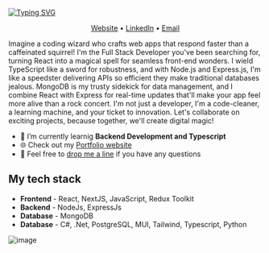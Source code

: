 <!-- Heading -->

[![Typing SVG](https://readme-typing-svg.demolab.com?font=Fira+Code&size=32&pause=60000&color=7FB1F4&background=5C3AFF00&center=true&width=1024&lines=Hi+there%2C+I'm+Mykhailo+Zapolskyi)](https://git.io/typing-svg)

<!-- Contacts -->
<p align="center">
  <a href="https://mzapolskyi.com" target="_blank" rel="noopener noreferrer">Website</a> •
  <a href="https://www.linkedin.com/in/mikhailzapolskyi" target="_blank" rel="noopener noreferrer">LinkedIn</a> •
  <a href="mailto:mykhailo.zapolskyi@gmail.com" target="_blank" rel="noopener noreferrer">Email</a>
</p>

<!-- Profile -->


<p>Imagine a coding wizard who crafts web apps that respond faster than a caffeinated squirrel! I'm the Full Stack Developer you've been searching for, turning React into a magical spell for seamless front-end wonders. I wield TypeScript like a sword for robustness, and with Node.js and Express.js, I'm like a speedster delivering APIs so efficient they make traditional databases jealous. MongoDB is my trusty sidekick for data management, and I combine React with Express for real-time updates that'll make your app feel more alive than a rock concert. I'm not just a developer, I'm a code-cleaner, a learning machine, and your ticket to innovation. Let's collaborate on exciting projects, because together, we'll create digital magic!</p>

<!-- Current State -->

<ul>
     <li>🔭 I’m currently learnig <strong>Backend Development and Typescript</strong></li>
     <li>🌐 Check out my <a href="https://mzapolskyi.com" target="_blank" rel="noopener noreferrer">Portfolio website</a></li>
     <li>💬 Feel free to <a href="mailto:mykhailo.zapolskyi@gmail.com" target="_blank" rel="noopener noreferrer">drop me a line</a> if you have any questions</li>
</ul>

<!-- TECH STACK -->

<h2>My tech stack</h2>
<ul>
     <li><strong>Frontend</strong> - React, NextJS, JavaScript, Redux Toolkit</li>
     <li><strong>Backend</strong> - NodeJs, ExpressJs</li>
     <li><strong>Database</strong> - MongoDB</li>
      <li><strong>Database</strong> -  C#, .Net, PostgreSQL, MUI, Tailwind, Typescript, Python</li>
</ul>

![image](https://github.com/mikhail-zapolskyi/mikhail-zapolskyi/assets/19739159/fa53c016-ed00-4d8f-ae76-3d34353c95b8)
